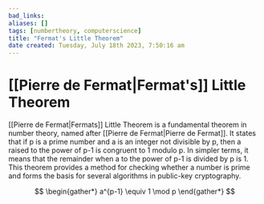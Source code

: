 ```yaml
---
bad_links: 
aliases: []
tags: [numbertheory, computerscience]
title: "Fermat's Little Theorem"
date created: Tuesday, July 18th 2023, 7:50:16 am
---
```

# [[Pierre de Fermat|Fermat's]] Little Theorem

[[Pierre de Fermat|Fermats]] Little Theorem is a fundamental theorem in number theory, named after [[Pierre de Fermat|Pierre de Fermat]]. It states that if p is a prime number and a is an integer not divisible by p, then a raised to the power of p-1 is congruent to 1 modulo p. In simpler terms, it means that the remainder when a to the power of p-1 is divided by p is 1. This theorem provides a method for checking whether a number is prime and forms the basis for several algorithms in public-key cryptography.

$$
\begin{gather*} 
a^{p-1} \equiv 1 \mod p
\end{gather*}
$$